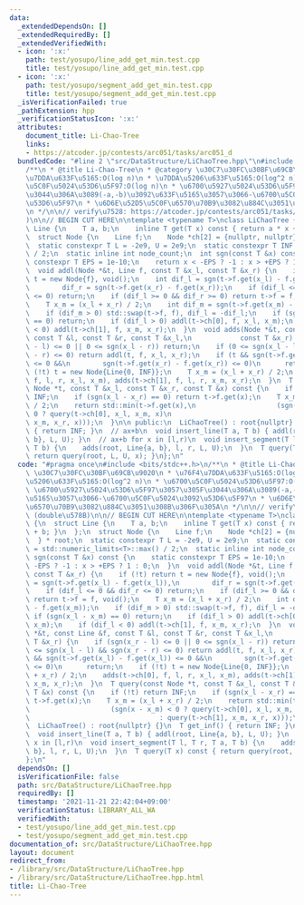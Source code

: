 ```yaml
---
data:
  _extendedDependsOn: []
  _extendedRequiredBy: []
  _extendedVerifiedWith:
  - icon: ':x:'
    path: test/yosupo/line_add_get_min.test.cpp
    title: test/yosupo/line_add_get_min.test.cpp
  - icon: ':x:'
    path: test/yosupo/segment_add_get_min.test.cpp
    title: test/yosupo/segment_add_get_min.test.cpp
  _isVerificationFailed: true
  _pathExtension: hpp
  _verificationStatusIcon: ':x:'
  attributes:
    document_title: Li-Chao-Tree
    links:
    - https://atcoder.jp/contests/arc051/tasks/arc051_d
  bundledCode: "#line 2 \"src/DataStructure/LiChaoTree.hpp\"\n#include <bits/stdc++.h>\n\
    /**\n * @title Li-Chao-Tree\n * @category \u30C7\u30FC\u30BF\u69CB\u9020\n * \u76F4\
    \u7DDA\u633F\u5165:O(log n)\n * \u7DDA\u5206\u633F\u5165:O(log^2 n)\n * \u6700\
    \u5C0F\u5024\u53D6\u5F97:O(log n)\n * \u6700\u5927\u5024\u53D6\u5F97\u3057\u305F\
    \u3044\u306A\u3089(-a,-b)\u3092\u633F\u5165\u3057\u3066-\u6700\u5C0F\u5024\u3092\
    \u53D6\u5F97\n * \u6D6E\u52D5\u5C0F\u6570\u70B9\u3082\u884C\u3051\u308B\u306F\u305A\
    \n */\n\n// verify\u7528: https://atcoder.jp/contests/arc051/tasks/arc051_d (double\u578B\
    )\n\n// BEGIN CUT HERE\n\ntemplate <typename T>\nclass LiChaoTree {\n  struct\
    \ Line {\n    T a, b;\n    inline T get(T x) const { return a * x + b; }\n  };\n\
    \  struct Node {\n    Line f;\n    Node *ch[2] = {nullptr, nullptr};\n  } * root;\n\
    \  static constexpr T L = -2e9, U = 2e9;\n  static constexpr T INF = std::numeric_limits<T>::max()\
    \ / 2;\n  static inline int node_count;\n  int sgn(const T &x) const {\n    static\
    \ constexpr T EPS = 1e-10;\n    return x < -EPS ? -1 : x > +EPS ? 1 : 0;\n  }\n\
    \  void addl(Node *&t, Line f, const T &x_l, const T &x_r) {\n    if (!t) return\
    \ t = new Node{f}, void();\n    int dif_l = sgn(t->f.get(x_l) - f.get(x_l)),\n\
    \        dif_r = sgn(t->f.get(x_r) - f.get(x_r));\n    if (dif_l <= 0 && dif_r\
    \ <= 0) return;\n    if (dif_l >= 0 && dif_r >= 0) return t->f = f, void();\n\
    \    T x_m = (x_l + x_r) / 2;\n    int dif_m = sgn(t->f.get(x_m) - f.get(x_m));\n\
    \    if (dif_m > 0) std::swap(t->f, f), dif_l = -dif_l;\n    if (sgn(x_l - x_m)\
    \ == 0) return;\n    if (dif_l > 0) addl(t->ch[0], f, x_l, x_m);\n    if (dif_l\
    \ < 0) addl(t->ch[1], f, x_m, x_r);\n  }\n  void adds(Node *&t, const Line &f,\
    \ const T &l, const T &r, const T &x_l,\n            const T &x_r) {\n    if (sgn(x_r\
    \ - l) <= 0 || 0 <= sgn(x_l - r)) return;\n    if (0 <= sgn(x_l - l) && sgn(x_r\
    \ - r) <= 0) return addl(t, f, x_l, x_r);\n    if (t && sgn(t->f.get(x_l) - f.get(x_l))\
    \ <= 0 &&\n        sgn(t->f.get(x_r) - f.get(x_r)) <= 0)\n      return;\n    if\
    \ (!t) t = new Node{Line{0, INF}};\n    T x_m = (x_l + x_r) / 2;\n    adds(t->ch[0],\
    \ f, l, r, x_l, x_m), adds(t->ch[1], f, l, r, x_m, x_r);\n  }\n  T query(const\
    \ Node *t, const T &x_l, const T &x_r, const T &x) const {\n    if (!t) return\
    \ INF;\n    if (sgn(x_l - x_r) == 0) return t->f.get(x);\n    T x_m = (x_l + x_r)\
    \ / 2;\n    return std::min(t->f.get(x),\n                    (sgn(x - x_m) <\
    \ 0 ? query(t->ch[0], x_l, x_m, x)\n                                      : query(t->ch[1],\
    \ x_m, x_r, x)));\n  }\n\n public:\n  LiChaoTree() : root{nullptr} {}\n  T get_inf()\
    \ { return INF; }\n  // ax+b\n  void insert_line(T a, T b) { addl(root, Line{a,\
    \ b}, L, U); }\n  // ax+b for x in [l,r)\n  void insert_segment(T l, T r, T a,\
    \ T b) {\n    adds(root, Line{a, b}, l, r, L, U);\n  }\n  T query(T x) const {\
    \ return query(root, L, U, x); }\n};\n"
  code: "#pragma once\n#include <bits/stdc++.h>\n/**\n * @title Li-Chao-Tree\n * @category\
    \ \u30C7\u30FC\u30BF\u69CB\u9020\n * \u76F4\u7DDA\u633F\u5165:O(log n)\n * \u7DDA\
    \u5206\u633F\u5165:O(log^2 n)\n * \u6700\u5C0F\u5024\u53D6\u5F97:O(log n)\n *\
    \ \u6700\u5927\u5024\u53D6\u5F97\u3057\u305F\u3044\u306A\u3089(-a,-b)\u3092\u633F\
    \u5165\u3057\u3066-\u6700\u5C0F\u5024\u3092\u53D6\u5F97\n * \u6D6E\u52D5\u5C0F\
    \u6570\u70B9\u3082\u884C\u3051\u308B\u306F\u305A\n */\n\n// verify\u7528: https://atcoder.jp/contests/arc051/tasks/arc051_d\
    \ (double\u578B)\n\n// BEGIN CUT HERE\n\ntemplate <typename T>\nclass LiChaoTree\
    \ {\n  struct Line {\n    T a, b;\n    inline T get(T x) const { return a * x\
    \ + b; }\n  };\n  struct Node {\n    Line f;\n    Node *ch[2] = {nullptr, nullptr};\n\
    \  } * root;\n  static constexpr T L = -2e9, U = 2e9;\n  static constexpr T INF\
    \ = std::numeric_limits<T>::max() / 2;\n  static inline int node_count;\n  int\
    \ sgn(const T &x) const {\n    static constexpr T EPS = 1e-10;\n    return x <\
    \ -EPS ? -1 : x > +EPS ? 1 : 0;\n  }\n  void addl(Node *&t, Line f, const T &x_l,\
    \ const T &x_r) {\n    if (!t) return t = new Node{f}, void();\n    int dif_l\
    \ = sgn(t->f.get(x_l) - f.get(x_l)),\n        dif_r = sgn(t->f.get(x_r) - f.get(x_r));\n\
    \    if (dif_l <= 0 && dif_r <= 0) return;\n    if (dif_l >= 0 && dif_r >= 0)\
    \ return t->f = f, void();\n    T x_m = (x_l + x_r) / 2;\n    int dif_m = sgn(t->f.get(x_m)\
    \ - f.get(x_m));\n    if (dif_m > 0) std::swap(t->f, f), dif_l = -dif_l;\n   \
    \ if (sgn(x_l - x_m) == 0) return;\n    if (dif_l > 0) addl(t->ch[0], f, x_l,\
    \ x_m);\n    if (dif_l < 0) addl(t->ch[1], f, x_m, x_r);\n  }\n  void adds(Node\
    \ *&t, const Line &f, const T &l, const T &r, const T &x_l,\n            const\
    \ T &x_r) {\n    if (sgn(x_r - l) <= 0 || 0 <= sgn(x_l - r)) return;\n    if (0\
    \ <= sgn(x_l - l) && sgn(x_r - r) <= 0) return addl(t, f, x_l, x_r);\n    if (t\
    \ && sgn(t->f.get(x_l) - f.get(x_l)) <= 0 &&\n        sgn(t->f.get(x_r) - f.get(x_r))\
    \ <= 0)\n      return;\n    if (!t) t = new Node{Line{0, INF}};\n    T x_m = (x_l\
    \ + x_r) / 2;\n    adds(t->ch[0], f, l, r, x_l, x_m), adds(t->ch[1], f, l, r,\
    \ x_m, x_r);\n  }\n  T query(const Node *t, const T &x_l, const T &x_r, const\
    \ T &x) const {\n    if (!t) return INF;\n    if (sgn(x_l - x_r) == 0) return\
    \ t->f.get(x);\n    T x_m = (x_l + x_r) / 2;\n    return std::min(t->f.get(x),\n\
    \                    (sgn(x - x_m) < 0 ? query(t->ch[0], x_l, x_m, x)\n      \
    \                                : query(t->ch[1], x_m, x_r, x)));\n  }\n\n public:\n\
    \  LiChaoTree() : root{nullptr} {}\n  T get_inf() { return INF; }\n  // ax+b\n\
    \  void insert_line(T a, T b) { addl(root, Line{a, b}, L, U); }\n  // ax+b for\
    \ x in [l,r)\n  void insert_segment(T l, T r, T a, T b) {\n    adds(root, Line{a,\
    \ b}, l, r, L, U);\n  }\n  T query(T x) const { return query(root, L, U, x); }\n\
    };\n"
  dependsOn: []
  isVerificationFile: false
  path: src/DataStructure/LiChaoTree.hpp
  requiredBy: []
  timestamp: '2021-11-21 22:42:04+09:00'
  verificationStatus: LIBRARY_ALL_WA
  verifiedWith:
  - test/yosupo/line_add_get_min.test.cpp
  - test/yosupo/segment_add_get_min.test.cpp
documentation_of: src/DataStructure/LiChaoTree.hpp
layout: document
redirect_from:
- /library/src/DataStructure/LiChaoTree.hpp
- /library/src/DataStructure/LiChaoTree.hpp.html
title: Li-Chao-Tree
---
```

